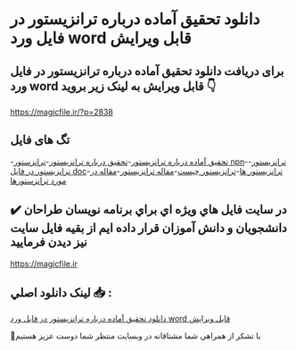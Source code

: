 # دانلود تحقیق آماده درباره ترانزیستور در فایل ورد word قابل ویرایش

## برای دریافت دانلود تحقیق آماده درباره ترانزیستور در فایل ورد word قابل ویرایش به لینک زیر بروید 👇

https://magicfile.ir/?p=2838

## تگ های فایل

-[تحقيق آماده درباره ترانزيستور](https://magicfile.ir/product/%d8%aa%d8%ad%d9%82%d9%8a%d9%82-%d8%a2%d9%85%d8%a7%d8%af%d9%87-%d8%af%d8%b1%d8%a8%d8%a7%d8%b1%d9%87-%d8%aa%d8%b1%d8%a7%d9%86%d8%b2%d9%8a%d8%b3%d8%aa%d9%88%d8%b1/)-[تحقیق درباره ترانزيستور](https://magicfile.ir/product/%d8%aa%d8%ad%d9%82%d9%8a%d9%82-%d8%a2%d9%85%d8%a7%d8%af%d9%87-%d8%af%d8%b1%d8%a8%d8%a7%d8%b1%d9%87-%d8%aa%d8%b1%d8%a7%d9%86%d8%b2%d9%8a%d8%b3%d8%aa%d9%88%d8%b1/)-[ترانزستور npn](https://magicfile.ir/product/%d8%aa%d8%ad%d9%82%d9%8a%d9%82-%d8%a2%d9%85%d8%a7%d8%af%d9%87-%d8%af%d8%b1%d8%a8%d8%a7%d8%b1%d9%87-%d8%aa%d8%b1%d8%a7%d9%86%d8%b2%d9%8a%d8%b3%d8%aa%d9%88%d8%b1/)-[ترانزيستور](https://magicfile.ir/product/%d8%aa%d8%ad%d9%82%d9%8a%d9%82-%d8%a2%d9%85%d8%a7%d8%af%d9%87-%d8%af%d8%b1%d8%a8%d8%a7%d8%b1%d9%87-%d8%aa%d8%b1%d8%a7%d9%86%d8%b2%d9%8a%d8%b3%d8%aa%d9%88%d8%b1/)-[ترانزيستور در فایل doc](https://magicfile.ir/product/%d8%aa%d8%ad%d9%82%d9%8a%d9%82-%d8%a2%d9%85%d8%a7%d8%af%d9%87-%d8%af%d8%b1%d8%a8%d8%a7%d8%b1%d9%87-%d8%aa%d8%b1%d8%a7%d9%86%d8%b2%d9%8a%d8%b3%d8%aa%d9%88%d8%b1/)-[ترانزيستور ها](https://magicfile.ir/product/%d8%aa%d8%ad%d9%82%d9%8a%d9%82-%d8%a2%d9%85%d8%a7%d8%af%d9%87-%d8%af%d8%b1%d8%a8%d8%a7%d8%b1%d9%87-%d8%aa%d8%b1%d8%a7%d9%86%d8%b2%d9%8a%d8%b3%d8%aa%d9%88%d8%b1/)-[ترانزيستور چيست](https://magicfile.ir/product/%d8%aa%d8%ad%d9%82%d9%8a%d9%82-%d8%a2%d9%85%d8%a7%d8%af%d9%87-%d8%af%d8%b1%d8%a8%d8%a7%d8%b1%d9%87-%d8%aa%d8%b1%d8%a7%d9%86%d8%b2%d9%8a%d8%b3%d8%aa%d9%88%d8%b1/)-[مقاله ترانزيستور](https://magicfile.ir/product/%d8%aa%d8%ad%d9%82%d9%8a%d9%82-%d8%a2%d9%85%d8%a7%d8%af%d9%87-%d8%af%d8%b1%d8%a8%d8%a7%d8%b1%d9%87-%d8%aa%d8%b1%d8%a7%d9%86%d8%b2%d9%8a%d8%b3%d8%aa%d9%88%d8%b1/)-[مقاله در مورد ترانزستورها](https://magicfile.ir/product/%d8%aa%d8%ad%d9%82%d9%8a%d9%82-%d8%a2%d9%85%d8%a7%d8%af%d9%87-%d8%af%d8%b1%d8%a8%d8%a7%d8%b1%d9%87-%d8%aa%d8%b1%d8%a7%d9%86%d8%b2%d9%8a%d8%b3%d8%aa%d9%88%d8%b1/)

## ✔️ در سايت فايل هاي ويژه اي براي برنامه نويسان طراحان دانشجويان و دانش آموزان قرار داده ايم از بقيه فايل سايت نيز ديدن فرماييد

https://magicfile.ir


## لينک دانلود اصلي 📥 :

[دانلود تحقیق آماده درباره ترانزیستور در فایل ورد word قابل ویرایش](https://magicfile.ir/product/%d8%aa%d8%ad%d9%82%d9%8a%d9%82-%d8%a2%d9%85%d8%a7%d8%af%d9%87-%d8%af%d8%b1%d8%a8%d8%a7%d8%b1%d9%87-%d8%aa%d8%b1%d8%a7%d9%86%d8%b2%d9%8a%d8%b3%d8%aa%d9%88%d8%b1/) 


🙏با تشکر از همراهي شما مشتاقانه در وبسایت منتظر شما دوست عزیز هستیم

